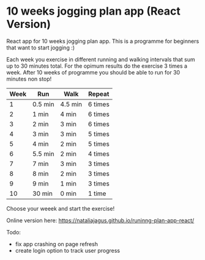 # 10 weeks jogging plan app (React Version)

React app for 10 weeks jogging plan app. This is a programme for beginners that want to start jogging :)

Each week you exercise in different running and walking intervals that sum up to 30 minutes total. 
For the opimum results do the exercise 3 times a week.
After 10 weeks of programme you should be able to run for 30 minutes non stop!

Week | Run | Walk | Repeat
--- | --- | --- | ---
1 | 0.5 min| 4.5 min | 6 times
2 | 1 min| 4 min | 6 times
3 | 2 min| 3 min | 6 times
4 | 3 min| 3 min | 5 times
5 | 4 min| 2 min | 5 times
6 | 5.5 min| 2 min | 4 times
7 | 7 min| 3 min | 3 times
8 | 8 min| 2 min | 3 times
9 | 9 min| 1 min | 3 times
10 | 30 min| 0 min | 1 time


Choose your weeek and start the exercise!

Online version here: https://nataliajagus.github.io/runinng-plan-app-react/

Todo:
* fix app crashing on page refresh
* create login option to track user progress
